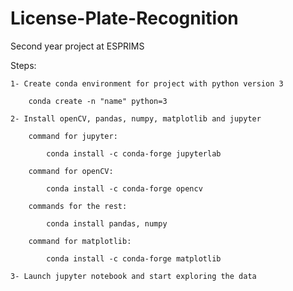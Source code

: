 # License-Plate-Recognition


Second year project at ESPRIMS

Steps:

	1- Create conda environment for project with python version 3
	
		conda create -n "name" python=3
		
	2- Install openCV, pandas, numpy, matplotlib and jupyter
	
		command for jupyter:

			conda install -c conda-forge jupyterlab

		command for openCV:

			conda install -c conda-forge opencv

		commands for the rest:

			conda install pandas, numpy

		command for matplotlib:

			conda install -c conda-forge matplotlib

	3- Launch jupyter notebook and start exploring the data
	
